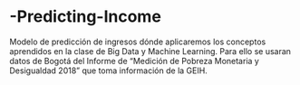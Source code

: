 # -Predicting-Income
Modelo de predicción de ingresos dónde aplicaremos los conceptos aprendidos en la clase de Big Data y Machine Learning. Para ello se usaran datos de Bogotá del Informe de “Medición de Pobreza Monetaria y Desigualdad 2018” que toma información de la GEIH.
